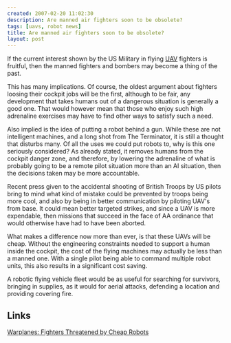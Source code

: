 ```yaml
---
created: 2007-02-20 11:02:30
description: Are manned air fighters soon to be obsolete?
tags: [uavs, robot news]
title: Are manned air fighters soon to be obsolete?
layout: post
---
```

If the current interest shown by the US Military in flying [UAV](/wiki/uav "Unmanned Aerial Vehicles") fighters is fruitful, then the manned fighters and bombers may become a thing of the past.

This has many implications. Of course, the oldest argument about fighters loosing their cockpit jobs will be the first, although to be fair, any development that takes humans out of a dangerous situation is generally a good one. That would however mean that those who enjoy such high adrenaline exercises may have to find other ways to satisfy such a need.

Also implied is the idea of putting a robot behind a gun. While these are not intelligent machines, and a long shot from The Terminator, it is still a thought that disturbs many. Of all the uses we could put robots to, why is this one seriously considered? As already stated, it removes humans from the cockpit danger zone, and therefore, by lowering the adrenaline of what is probably going to be a remote pilot situation more than an AI situation, then the decisions taken may be more accountable.

Recent press given to the accidental shooting of British Troops by US pilots bring to mind what kind of mistake could be prevented by troops being more cool, and also by being in better communication by piloting UAV's from base. It could mean better targeted strikes, and since a UAV is more expendable, then missions that succeed in the face of AA ordinance that would otherwise have had to have been aborted.

What makes a difference now more than ever, is that these UAVs will be cheap. Without the engineering constraints needed to support a human inside the cockpit, the cost of the flying machines may actually be less than a manned one. With a single pilot being able to command multiple robot units, this also results in a significant cost saving.

A robotic flying vehicle fleet would be as useful for searching for survivors, bringing in supplies, as it would for aerial attacks, defending a location and providing covering fire.

## Links

[Warplanes: Fighters Threatened by Cheap Robots](http://www.strategypage.com/htmw/htairfo/articles/20070220.aspx)
